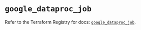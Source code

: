 # `google_dataproc_job`

Refer to the Terraform Registry for docs: [`google_dataproc_job`](https://registry.terraform.io/providers/hashicorp/google/6.39.0/docs/resources/dataproc_job).

